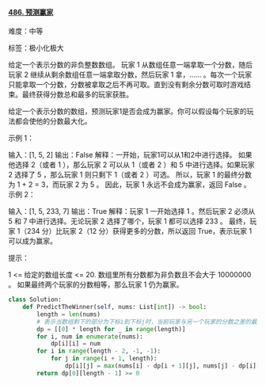 #### [486. 预测赢家](https://leetcode-cn.com/problems/predict-the-winner/)

难度：中等

标签：极小化极大

给定一个表示分数的非负整数数组。 玩家 1 从数组任意一端拿取一个分数，随后玩家 2 继续从剩余数组任意一端拿取分数，然后玩家 1 拿，…… 。每次一个玩家只能拿取一个分数，分数被拿取之后不再可取。直到没有剩余分数可取时游戏结束。最终获得分数总和最多的玩家获胜。

给定一个表示分数的数组，预测玩家1是否会成为赢家。你可以假设每个玩家的玩法都会使他的分数最大化。

 

示例 1：

输入：[1, 5, 2]
输出：False
解释：一开始，玩家1可以从1和2中进行选择。
如果他选择 2（或者 1 ），那么玩家 2 可以从 1（或者 2 ）和 5 中进行选择。如果玩家 2 选择了 5 ，那么玩家 1 则只剩下 1（或者 2 ）可选。
所以，玩家 1 的最终分数为 1 + 2 = 3，而玩家 2 为 5 。
因此，玩家 1 永远不会成为赢家，返回 False 。
示例 2：

输入：[1, 5, 233, 7]
输出：True
解释：玩家 1 一开始选择 1 。然后玩家 2 必须从 5 和 7 中进行选择。无论玩家 2 选择了哪个，玩家 1 都可以选择 233 。
     最终，玩家 1（234 分）比玩家 2（12 分）获得更多的分数，所以返回 True，表示玩家 1 可以成为赢家。


提示：

1 <= 给定的数组长度 <= 20.
数组里所有分数都为非负数且不会大于 10000000 。
如果最终两个玩家的分数相等，那么玩家 1 仍为赢家。

```python
class Solution:
    def PredictTheWinner(self, nums: List[int]) -> bool:
        length = len(nums)
        # 表示当数组剩下的部分为下标i到下标j时，当前玩家与另一个玩家的分数之差的最大值，注意当前玩家不一定是先手。
        dp = [[0] * length for _ in range(length)]
        for i, num in enumerate(nums):
            dp[i][i] = num
        for i in range(length - 2, -1, -1):
            for j in range(i + 1, length):
                dp[i][j] = max(nums[i] - dp[i + 1][j], nums[j] - dp[i][j - 1])
        return dp[0][length - 1] >= 0
```


